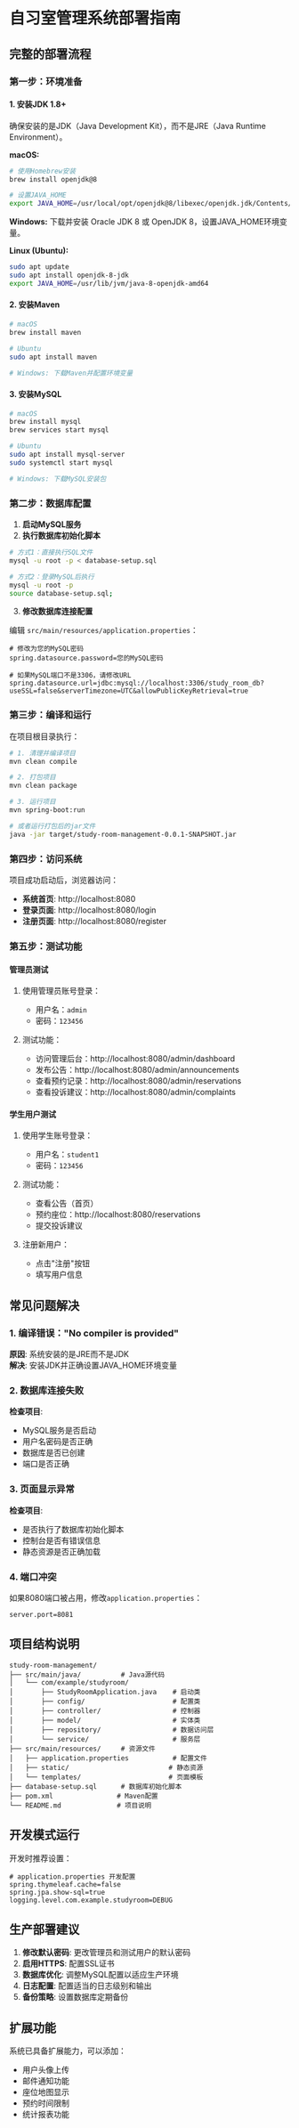 # 自习室管理系统部署指南

## 完整的部署流程

### 第一步：环境准备

#### 1. 安装JDK 1.8+
确保安装的是JDK（Java Development Kit），而不是JRE（Java Runtime Environment）。

**macOS:**
```bash
# 使用Homebrew安装
brew install openjdk@8

# 设置JAVA_HOME
export JAVA_HOME=/usr/local/opt/openjdk@8/libexec/openjdk.jdk/Contents/Home
```

**Windows:**
下载并安装 Oracle JDK 8 或 OpenJDK 8，设置JAVA_HOME环境变量。

**Linux (Ubuntu):**
```bash
sudo apt update
sudo apt install openjdk-8-jdk
export JAVA_HOME=/usr/lib/jvm/java-8-openjdk-amd64
```

#### 2. 安装Maven
```bash
# macOS
brew install maven

# Ubuntu
sudo apt install maven

# Windows: 下载Maven并配置环境变量
```

#### 3. 安装MySQL
```bash
# macOS
brew install mysql
brew services start mysql

# Ubuntu
sudo apt install mysql-server
sudo systemctl start mysql

# Windows: 下载MySQL安装包
```

### 第二步：数据库配置

1. **启动MySQL服务**
2. **执行数据库初始化脚本**

```bash
# 方式1：直接执行SQL文件
mysql -u root -p < database-setup.sql

# 方式2：登录MySQL后执行
mysql -u root -p
source database-setup.sql;
```

3. **修改数据库连接配置**

编辑 `src/main/resources/application.properties`：

```properties
# 修改为您的MySQL密码
spring.datasource.password=您的MySQL密码

# 如果MySQL端口不是3306，请修改URL
spring.datasource.url=jdbc:mysql://localhost:3306/study_room_db?useSSL=false&serverTimezone=UTC&allowPublicKeyRetrieval=true
```

### 第三步：编译和运行

在项目根目录执行：

```bash
# 1. 清理并编译项目
mvn clean compile

# 2. 打包项目
mvn clean package

# 3. 运行项目
mvn spring-boot:run

# 或者运行打包后的jar文件
java -jar target/study-room-management-0.0.1-SNAPSHOT.jar
```

### 第四步：访问系统

项目成功启动后，浏览器访问：
- **系统首页**: http://localhost:8080
- **登录页面**: http://localhost:8080/login
- **注册页面**: http://localhost:8080/register

### 第五步：测试功能

#### 管理员测试
1. 使用管理员账号登录：
   - 用户名：`admin`
   - 密码：`123456`

2. 测试功能：
   - 访问管理后台：http://localhost:8080/admin/dashboard
   - 发布公告：http://localhost:8080/admin/announcements
   - 查看预约记录：http://localhost:8080/admin/reservations
   - 查看投诉建议：http://localhost:8080/admin/complaints

#### 学生用户测试
1. 使用学生账号登录：
   - 用户名：`student1`
   - 密码：`123456`

2. 测试功能：
   - 查看公告（首页）
   - 预约座位：http://localhost:8080/reservations
   - 提交投诉建议

3. 注册新用户：
   - 点击"注册"按钮
   - 填写用户信息

## 常见问题解决

### 1. 编译错误："No compiler is provided"
**原因**: 系统安装的是JRE而不是JDK  
**解决**: 安装JDK并正确设置JAVA_HOME环境变量

### 2. 数据库连接失败
**检查项目**:
- MySQL服务是否启动
- 用户名密码是否正确
- 数据库是否已创建
- 端口是否正确

### 3. 页面显示异常
**检查项目**:
- 是否执行了数据库初始化脚本
- 控制台是否有错误信息
- 静态资源是否正确加载

### 4. 端口冲突
如果8080端口被占用，修改`application.properties`：
```properties
server.port=8081
```

## 项目结构说明

```
study-room-management/
├── src/main/java/          # Java源代码
│   └── com/example/studyroom/
│       ├── StudyRoomApplication.java    # 启动类
│       ├── config/                      # 配置类
│       ├── controller/                  # 控制器
│       ├── model/                       # 实体类
│       ├── repository/                  # 数据访问层
│       └── service/                     # 服务层
├── src/main/resources/     # 资源文件
│   ├── application.properties           # 配置文件
│   ├── static/                         # 静态资源
│   └── templates/                      # 页面模板
├── database-setup.sql      # 数据库初始化脚本
├── pom.xml                # Maven配置
└── README.md              # 项目说明
```

## 开发模式运行

开发时推荐设置：

```properties
# application.properties 开发配置
spring.thymeleaf.cache=false
spring.jpa.show-sql=true
logging.level.com.example.studyroom=DEBUG
```

## 生产部署建议

1. **修改默认密码**: 更改管理员和测试用户的默认密码
2. **启用HTTPS**: 配置SSL证书
3. **数据库优化**: 调整MySQL配置以适应生产环境
4. **日志配置**: 配置适当的日志级别和输出
5. **备份策略**: 设置数据库定期备份

## 扩展功能

系统已具备扩展能力，可以添加：
- 用户头像上传
- 邮件通知功能
- 座位地图显示
- 预约时间限制
- 统计报表功能 